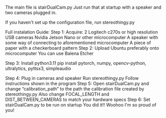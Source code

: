 The main file is stairDualCam.py
Just run that at startup with a speaker and two cameras plugged in.

If you haven't set up the configuration file, run stereothingy.py


Full instalation Guide:
Step 1:
Acquire:
2 Logitech c270s or high resolution USB cameras
Nvidia Jetson Nano or other microcomputer
A speaker with some way of connecting to aforementioned microcomputer
A piece of paper with a checkerboard pattern
Step 2:
Upload Ubuntu preferably onto microcomputer
You can use Balena Etcher

Step 3:
Install python3.11
pip install pytorch, numpy, opencv-python, ultralytics, pyttsx3, simpleaudio

Step 4:
Plug in cameras and speaker
Run stereothingy.py
Follow instructions shown in the program
Step 5:
Open stairDualCam.py and change “calibration_path” to the path the calibration file created by stereothingy.py
Also change FOCAL_LENGTH and DIST_BETWEEN_CAMERAS to match your hardware specs
Step 6:
Set stairDualCam.py to be run on startup
You did it!!
Woohoo
I'm so proud of you!
